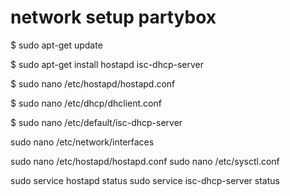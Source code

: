 network setup partybox
======================

$ sudo apt-get update

$ sudo apt-get install hostapd isc-dhcp-server

$ sudo nano /etc/hostapd/hostapd.conf
 
$ sudo nano /etc/dhcp/dhclient.conf 

$ sudo nano /etc/default/isc-dhcp-server

sudo nano /etc/network/interfaces


sudo nano /etc/hostapd/hostapd.conf
sudo nano /etc/sysctl.conf

sudo service hostapd status
sudo service isc-dhcp-server status
